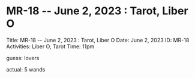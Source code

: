 # MR-18 -- June 2, 2023 : Tarot, Liber O

Title: MR-18 -- June 2, 2023 : Tarot, Liber O
Date: June 2, 2023
ID: MR-18
Activities: Liber O, Tarot
Time: 11pm

guess: lovers

actual: 5 wands